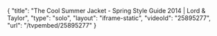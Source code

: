 {
    "title": "The Cool Summer Jacket - Spring Style Guide 2014 | Lord & Taylor",
    "type": "solo",
    "layout": "iframe-static",
    "videoId": "25895277",
    "url": "\/tvpembed\/25895277"
}
